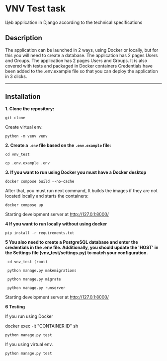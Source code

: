 # VNV Test task
Цeb application in Django according to the technical specifications

## Description
The application can be launched in 2 ways, using Docker or locally, but for this you will need to create a database.
The application has 2 pages Users and Groups. The application has 2 pages Users and Groups. 
It is also covered with tests and packaged in Docker containers
Credentials have been added to the .env.example file so that you can deploy the application in 3 clicks.

---
## Installation
**1. Clone the repository:**

   ```shell
   git clone 
   ```

  Create virtual env.

   ```shell
   python -m venv venv
   ```

**2. Create a `.env` file based on the `.env.example` file:**

   ```shell
   cd vnv_test
   ```

   ```shell
   cp .env.example .env
   ```
**3. If you want to run using Docker you must have a Docker desktop**
  
   ```shell
   docker compose build --no-cache
   ```
   
   After that, you must run next command, It builds the images if they are not located locally and starts the containers:

   ```shell
   docker compose up
   ```
   Starting development server at  http://127.0.1:8000/
  
	
**4 If you want to run locally without using docker**

   ```shell
   pip install -r requirements.txt
   ```
**5 You also need to create a PostgreSQL database and enter the credentials in the .env file.
 Additionally, you should update the 'HOST' in the Settings file (vnv_test/settings.py) to match your configuration.**

  ```shell
   cd vnv_test (root)
   ```

  ```shell
   python manage.py makemigrations
   ```

  ```shell
   python manage.py migrate
   ```

  ```shell
   python manage.py runserver
   ```
  Starting development server at  http://127.0.1:8000/

**6 Testing**

If you run using Docker

docker exec -it "CONTAINER ID" sh

```shell
python manage.py test
```

If you using virtual env. 

```shell
python manage.py test
```
